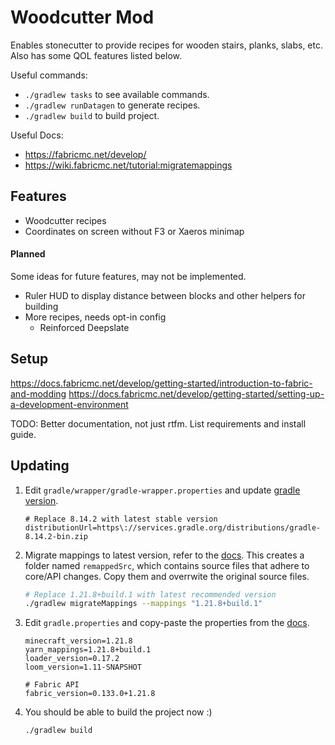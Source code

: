 # Woodcutter Mod

Enables stonecutter to provide recipes for wooden stairs, planks, slabs, etc.
Also has some QOL features listed below.

Useful commands:
* `./gradlew tasks` to see available commands.
* `./gradlew runDatagen` to generate recipes.
* `./gradlew build` to build project.

Useful Docs:
* https://fabricmc.net/develop/
* https://wiki.fabricmc.net/tutorial:migratemappings

## Features

* Woodcutter recipes
* Coordinates on screen without F3 or Xaeros minimap

#### Planned

Some ideas for future features, may not be implemented.

* Ruler HUD to display distance between blocks and other helpers for building
* More recipes, needs opt-in config
  * Reinforced Deepslate

## Setup

https://docs.fabricmc.net/develop/getting-started/introduction-to-fabric-and-modding
https://docs.fabricmc.net/develop/getting-started/setting-up-a-development-environment

TODO: Better documentation, not just rtfm. List requirements and install guide.

## Updating

1. Edit `gradle/wrapper/gradle-wrapper.properties` and update [gradle version](https://services.gradle.org/distributions/).

    ```properties
    # Replace 8.14.2 with latest stable version
    distributionUrl=https\://services.gradle.org/distributions/gradle-8.14.2-bin.zip
    ```

2. Migrate mappings to latest version, refer to the [docs](https://fabricmc.net/develop/). 
    This creates a folder named `remappedSrc`, which contains source files that adhere to core/API changes.
    Copy them and overrwite the original source files.
    ```bash
    # Replace 1.21.8+build.1 with latest recommended version
    ./gradlew migrateMappings --mappings "1.21.8+build.1"
    ```

3. Edit `gradle.properties` and copy-paste the properties from the [docs](https://fabricmc.net/develop/).

    ```properties
    minecraft_version=1.21.8
    yarn_mappings=1.21.8+build.1
    loader_version=0.17.2
    loom_version=1.11-SNAPSHOT
    
    # Fabric API
    fabric_version=0.133.0+1.21.8
    ```

4. You should be able to build the project now :)

   ```bash
   ./gradlew build
   ```

